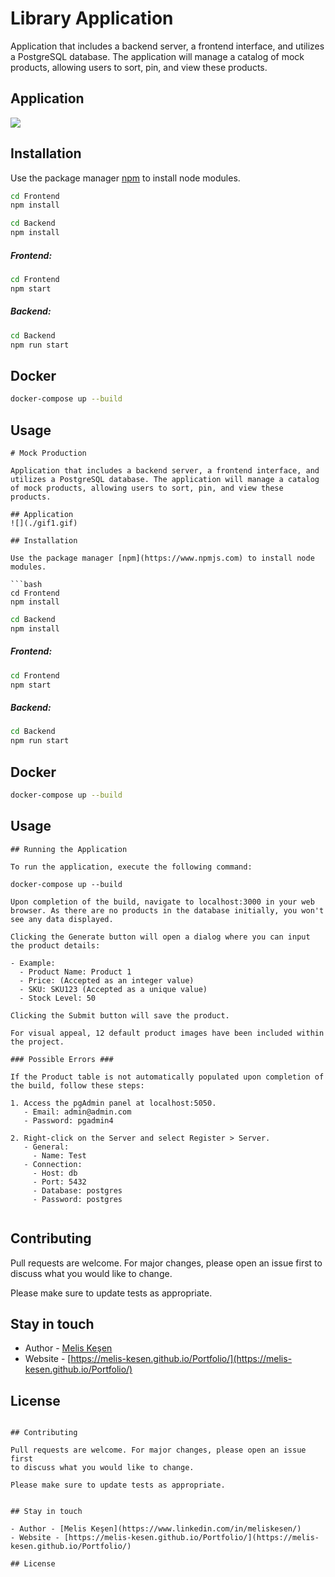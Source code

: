 # Library Application

Application that includes a backend server, a frontend interface, and utilizes a PostgreSQL database. The application will manage a catalog of mock products, allowing users to sort, pin, and view these products.

## Application
![](./gif1.gif)

## Installation

Use the package manager [npm](https://www.npmjs.com) to install node modules.

```bash
cd Frontend
npm install 
```

```bash
cd Backend
npm install 
```
##### Frontend:
```bash
cd Frontend
npm start 
```
##### Backend:
```bash
cd Backend
npm run start 
```
## Docker

```bash
docker-compose up --build
```

## Usage

```text
# Mock Production

Application that includes a backend server, a frontend interface, and utilizes a PostgreSQL database. The application will manage a catalog of mock products, allowing users to sort, pin, and view these products.

## Application
![](./gif1.gif)

## Installation

Use the package manager [npm](https://www.npmjs.com) to install node modules.

```bash
cd Frontend
npm install 
```

```bash
cd Backend
npm install 
```
##### Frontend:
```bash
cd Frontend
npm start 
```
##### Backend:
```bash
cd Backend
npm run start 
```
## Docker

```bash
docker-compose up --build
```

## Usage

```text
## Running the Application

To run the application, execute the following command:

docker-compose up --build

Upon completion of the build, navigate to localhost:3000 in your web browser. As there are no products in the database initially, you won't see any data displayed.

Clicking the Generate button will open a dialog where you can input the product details:

- Example:
  - Product Name: Product 1
  - Price: (Accepted as an integer value)
  - SKU: SKU123 (Accepted as a unique value)
  - Stock Level: 50

Clicking the Submit button will save the product.

For visual appeal, 12 default product images have been included within the project.

### Possible Errors ###

If the Product table is not automatically populated upon completion of the build, follow these steps:

1. Access the pgAdmin panel at localhost:5050.
   - Email: admin@admin.com
   - Password: pgadmin4

2. Right-click on the Server and select Register > Server.
   - General:
     - Name: Test
   - Connection:
     - Host: db
     - Port: 5432
     - Database: postgres
     - Password: postgres


```

## Contributing

Pull requests are welcome. For major changes, please open an issue first
to discuss what you would like to change.

Please make sure to update tests as appropriate.


## Stay in touch

- Author - [Melis Keşen](https://www.linkedin.com/in/meliskesen/)
- Website - [https://melis-kesen.github.io/Portfolio/](https://melis-kesen.github.io/Portfolio/)

## License


```

## Contributing

Pull requests are welcome. For major changes, please open an issue first
to discuss what you would like to change.

Please make sure to update tests as appropriate.


## Stay in touch

- Author - [Melis Keşen](https://www.linkedin.com/in/meliskesen/)
- Website - [https://melis-kesen.github.io/Portfolio/](https://melis-kesen.github.io/Portfolio/)

## License
